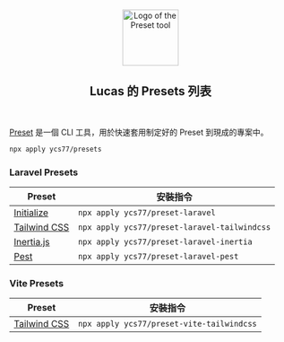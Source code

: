 <p align="center">
  <br />
  <a href="https://preset.dev">
    <img width="100" src="https://raw.githubusercontent.com/preset/cli/main/.github/assets/logo.svg" alt="Logo of the Preset tool">
  </a>
  <br />
</p>

<h2 align="center">Lucas 的 Presets 列表</h2>

<br />

[Preset](https://usepreset.dev/) 是一個 CLI 工具，用於快速套用制定好的 Preset 到現成的專案中。

```bash
npx apply ycs77/presets
```

### Laravel Presets

| Preset                                                              | 安裝指令                                     |
| ------------------------------------------------------------------- | -------------------------------------------- |
| [Initialize](https://github.com/ycs77/preset-laravel)               | `npx apply ycs77/preset-laravel`             |
| [Tailwind CSS](https://github.com/ycs77/preset-laravel-tailwindcss) | `npx apply ycs77/preset-laravel-tailwindcss` |
| [Inertia.js](https://github.com/ycs77/preset-laravel-inertia)       | `npx apply ycs77/preset-laravel-inertia`     |
| [Pest](https://github.com/ycs77/preset-laravel-pest)                | `npx apply ycs77/preset-laravel-pest`        |

### Vite Presets

| Preset                                                           | 安裝指令                                  |
| ---------------------------------------------------------------- | ----------------------------------------- |
| [Tailwind CSS](https://github.com/ycs77/preset-vite-tailwindcss) | `npx apply ycs77/preset-vite-tailwindcss` |
